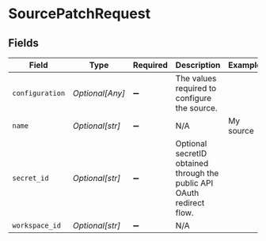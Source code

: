 # SourcePatchRequest


## Fields

| Field                                                                  | Type                                                                   | Required                                                               | Description                                                            | Example                                                                |
| ---------------------------------------------------------------------- | ---------------------------------------------------------------------- | ---------------------------------------------------------------------- | ---------------------------------------------------------------------- | ---------------------------------------------------------------------- |
| `configuration`                                                        | *Optional[Any]*                                                        | :heavy_minus_sign:                                                     | The values required to configure the source.                           |                                                                        |
| `name`                                                                 | *Optional[str]*                                                        | :heavy_minus_sign:                                                     | N/A                                                                    | My source                                                              |
| `secret_id`                                                            | *Optional[str]*                                                        | :heavy_minus_sign:                                                     | Optional secretID obtained through the public API OAuth redirect flow. |                                                                        |
| `workspace_id`                                                         | *Optional[str]*                                                        | :heavy_minus_sign:                                                     | N/A                                                                    |                                                                        |